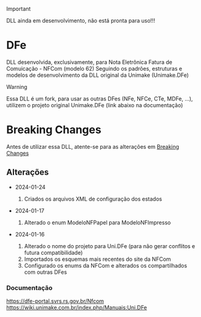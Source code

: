 > [!IMPORTANT]
> DLL ainda em desenvolvimento, não está pronta para uso!!!

# DFe
DLL desenvolvida, exclusivamente, para Nota Eletrônica Fatura de Comuicação - NFCom (modelo 62)
Seguindo os padrões, estruturas e modelos de desenvolvimento da DLL original da Unimake (Unimake.DFe)

> [!WARNING]
> Essa DLL é um fork, para usar as outras DFes (NFe, NFCe, CTe, MDFe, ...), utilizem o projeto original Unimake.DFe (link abaixo na documentação)

# Breaking Changes

Antes de utilizar essa DLL, atente-se para as alterações em [Breaking Changes](https://github.com/rlimaoc/Unimake/blob/main/Breaking-Changes.md)

## Alterações

+ 2024-01-24
  1. Criados os arquivos XML de configuração dos estados

+ 2024-01-17
  1. Alterado o enum ModeloNFPapel para ModeloNFImpresso

+ 2024-01-16
  1. Alterado o nome do projeto para Uni.DFe (para não gerar conflitos e futura compatibilidade)
  1. Importados os esquemas mais recentes do site da NFCom
  1. Configurado os enums da NFCom e alterados os compartilhados com outras DFes

### Documentação

https://dfe-portal.svrs.rs.gov.br/Nfcom
https://wiki.unimake.com.br/index.php/Manuais:Uni.DFe